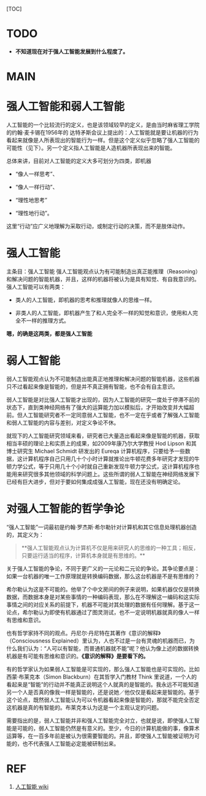 [TOC]




# TODO


  * **不知道现在对于强人工智能发展到什么程度了。**



# MAIN




# 强人工智能和弱人工智能


人工智能的一个比较流行的定义，也是该领域较早的定义，是由当时麻省理工学院的约翰·麦卡锡在1956年的 达特矛斯会议上提出的：人工智能就是要让机器的行为看起来就像是人所表现出的智能行为一样。但是这个定义似乎忽略了强人工智能的可能性（见下）。另一个定义指人工智能是人造机器所表现出来的智能。

总体来讲，目前对人工智能的定义大多可划分为四类，即机器




  * “像人一样思考”、

  * “像人一样行动”、

  * “理性地思考”

  * “理性地行动”。


这里“行动”应广义地理解为采取行动，或制定行动的决策，而不是肢体动作。


# 强人工智能


主条目：强人工智能
强人工智能观点认为有可能制造出真正能推理（Reasoning）和解决问题的智能机器，并且，这样的机器将被认为是具有知觉、有自我意识的。强人工智能可以有两类：




  * 类人的人工智能，即机器的思考和推理就像人的思维一样。

  * 非类人的人工智能，即机器产生了和人完全不一样的知觉和意识，使用和人完全不一样的推理方式。


**嗯，的确是这两类，都是强人工智能**


# 弱人工智能


弱人工智能观点认为不可能制造出能真正地推理和解决问题的智能机器，这些机器只不过看起来像是智能的，但是并不真正拥有智能，也不会有自主意识。

弱人工智能是对比强人工智能才出现的，因为人工智能的研究一度处于停滞不前的状态下，直到类神经网络有了强大的运算能力加以模拟后，才开始改变并大幅超前。但人工智能研究者不一定同意弱人工智能，也不一定在乎或者了解强人工智能和弱人工智能的内容与差别，对定义争论不休。

就现下的人工智能研究领域来看，研究者已大量造出看起来像是智能的机器，获取相当丰硕的理论上和实质上的成果，如2009年康乃尔大学教授 Hod Lipson 和其博士研究生 Michael Schmidt 研发出的 Eureqa 计算机程序，只要给予一些数据，这计算机程序自己只用几十个小时计算就推论出牛顿花费多年研究才发现的牛顿力学公式，等于只用几十个小时就自己重新发现牛顿力学公式，这计算机程序也能用来研究很多其他领域的科学问题上。这些所谓的弱人工智能在神经网络发展下已经有巨大进步，但对于要如何集成成强人工智能，现在还没有明确定论。


# 对强人工智能的哲学争论


“强人工智能”一词最初是约翰·罗杰斯·希尔勒针对计算机和其它信息处理机器创造的，其定义为：


<blockquote>**强人工智能观点认为计算机不仅是用来研究人的思维的一种工具；相反，只要运行适当的程序，计算机本身就是有思维的。**</blockquote>


关于强人工智能的争论，不同于更广义的一元论和二元论的争论。其争论要点是：如果一台机器的唯一工作原理就是转换编码数据，那么这台机器是不是有思维的？

希尔勒认为这是不可能的。他举了个中文房间的例子来说明，如果机器仅仅是转换数据，而数据本身是对某些事情的一种编码表现，那么在不理解这一编码和这实际事情之间的对应关系的前提下，机器不可能对其处理的数据有任何理解。基于这一论点，希尔勒认为即使有机器通过了图灵测试，也不一定说明机器就真的像人一样有思维和意识。

也有哲学家持不同的观点。丹尼尔·丹尼特在其著作《意识的解释》（Consciousness Explained）里认为，人也不过是一台有灵魂的机器而已，为什么我们认为：“人可以有智能，而普通机器就不能”呢？他认为像上述的数据转换机器是有可能有思维和意识的。**《意识的解释》是要看下的。**

有的哲学家认为如果弱人工智能是可实现的，那么强人工智能也是可实现的。比如西蒙·布莱克本（Simon Blackburn）在其哲学入门教材 Think 里说道，一个人的看起来是“智能”的行动并不能真正说明这个人就真的是智能的。我永远不可能知道另一个人是否真的像我一样是智能的，还是说她／他仅仅是看起来是智能的。基于这个论点，既然弱人工智能认为可以令机器看起来像是智能的，那就不能完全否定这机器是真的有智能的。布莱克本认为这是一个主观认定的问题。

需要指出的是，弱人工智能并非和强人工智能完全对立，也就是说，即使强人工智能是可能的，弱人工智能仍然是有意义的。至少，今日的计算机能做的事，像算术运算等，在一百多年前是被认为很需要智能的。并且，即使强人工智能被证明为可能的，也不代表强人工智能必定能被研制出来。















# REF

1. [人工智能 wiki](https://zh.wikipedia.org/wiki/人工智能)